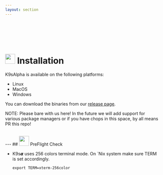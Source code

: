 ```yaml
---
layout: section
---
```


<i class="icon fas fa-tools fa-7x"></i>

<br/>
<br/>
<br/>

<br/>

# <img src="/assets/sections/overview.png" width="auto" height="32"/> Installation

K9sAlpha is available on the following platforms:

* Linux
* MacOS
* Windows

You can download the binaries from our [release page](https://github.com/imhotepio/k9salpha/releases).

NOTE: Please bare with us here! In the future we will add support for various package managers or if you have chops in this space, by all means PR this repo!

<br/>
---
## <img src="/assets/sections/overview.png" width="auto" height="32"/> PreFlight Check

* K9s𝞪 uses 256 colors terminal mode. On `Nix system make sure TERM is set accordingly.

    ```shell
    export TERM=xterm-256color
    ```
